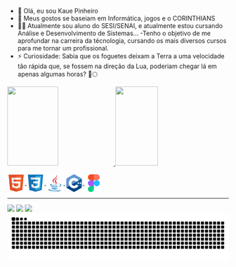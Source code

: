 
- 👋 Olá, eu sou Kaue Pinheiro
- 👀 Meus gostos se baseiam em Informática, jogos e o CORINTHIANS
- 👨‍🎓 Atualmente sou aluno do SESI/SENAI, e atualmente estou cursando Análise e Desenvolvimento de Sistemas...
-Tenho o objetivo de me aprofundar na carreira da técnologia, cursando os mais diversos cursos para me tornar um profissional.
- ⚡ Curiosidade: Sabia que os foguetes deixam a Terra a uma velocidade tão rápida que, se fossem na direção da Lua, poderiam chegar lá em apenas algumas horas? 🚀🌕

 <div> <a href="https://github.com/K4uePinheiro">
    <img height="180em"  width="48%" src="https://github-readme-stats.vercel.app./api?username=K4uePinheiro&show_icons=true&theme=dark&include_all_commit=true&count_private=true"/>
    <img height="180em"  width="44%" src="https://github-readme-stats.vercel.app./api/top-langs/?username=K4uePinheiro&layout=compact&langs_count=168&theme=dark"/>
</div>

<div style="display: inline_block"><br>
<img align="center" alt="kaue" height="40" wigth="40" src="https://raw.githubusercontent.com/devicons/devicon/master/icons/html5/html5-original.svg">
<img align="center" alt="kaue" height="40" wigth="50" src="https://raw.githubusercontent.com/devicons/devicon/master/icons/css3/css3-original.svg">
<img align="center" alt="kaue" height="40" wigth="40" src="https://raw.githubusercontent.com/devicons/devicon/master/icons/java/java-original.svg">
<img align="center" alt="kaue" height="40" wigth="40" src="https://raw.githubusercontent.com/devicons/devicon/master/icons/cplusplus/cplusplus-original.svg">
<img align="center" alt="kaue" height="40" wigth="40" src="https://raw.githubusercontent.com/devicons/devicon/master/icons/figma/figma-original.svg">
</div>
<hr>

<div>
  <a href="mailto:kaue.g.pinheiro@aluno.senai.br"><img src="https://img.shields.io/badge/Gmail-D14836?style=for-the-badge&logo=gmail&logoColor=white" target="_blank"></a>
  <a href="https://www.linkedin.com/in/kau%C3%AA-pinheiro-5717092ab/" target="_blank"><img src="https://img.shields.io/badge/LinkedIn-0077B5?style=for-the-badge&logo=linkedin&logoColor=white" target="-blank"></a>
  <a href="https://www.instagram.com/kauxlsp/" target="_blank"><img src="https://img.shields.io/badge/Instagram-E4405F?style=for-the-badge&logo=instagram&logoColor=white" target="_blank"></a>
</div>

<picture>
  <source media="(prefers-color-scheme: dark)" srcset="https://raw.githubusercontent.com/K4uepinheiro/K4uepinheiro/output/github-contribution-grid-snake-dark.svg">
  <source media="(prefers-color-scheme: light)" srcset="https://raw.githubusercontent.com/K4uepinheiro/K4uepinheiro/output/github-contribution-grid-snake.svg">
  <img alt="github contribution grid snake animation" src="https://raw.githubusercontent.com/K4uepinheiro/K4uepinheiro/output/github-contribution-grid-snake.svg">
</picture>



